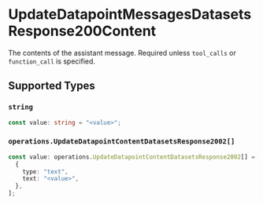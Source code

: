 # UpdateDatapointMessagesDatasetsResponse200Content

The contents of the assistant message. Required unless `tool_calls` or `function_call` is specified.


## Supported Types

### `string`

```typescript
const value: string = "<value>";
```

### `operations.UpdateDatapointContentDatasetsResponse2002[]`

```typescript
const value: operations.UpdateDatapointContentDatasetsResponse2002[] = [
  {
    type: "text",
    text: "<value>",
  },
];
```

